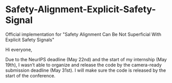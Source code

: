 # Safety-Alignment-Explicit-Safety-Signal
Official implementation for "Safety Alignment Can Be Not Superficial With Explicit Safety Signals"

Hi everyone,

Due to the NeurIPS deadline (May 22nd) and the start of my internship (May 19th), I wasn’t able to organize and release the code by the camera-ready submission deadline (May 31st). I will make sure the code is released by the start of the conference.
